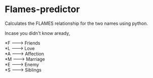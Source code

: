 # Flames-predictor

Calculates the FLAMES relationship for the two names using python.

Incase you didn't know aready,

  *F ---> Friends <br />
  *L ---> Love <br />
  *A ---> Affection <br />
  *M ---> Marriage <br />
  *E ---> Enemy <br />
  *S ---> Siblings <br />
